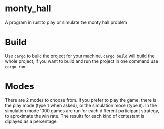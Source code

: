 # monty_hall

A program in rust to play or simulate the monty hall problem

# Build

Use `cargo` to build the project for your machine. `cargo build` will build the whole project, if you want to build and run the project in one command use `cargo run`.

# Modes

There are 2 modes to choose from. If you prefer to play the game, there is the play mode (type `1` when asked), or the simulation mode (type `0`). In the simulation mode 1000 games are run for each different participant strategy, to aproximate the win rate. The results for each kind of contestant is diplayed as a percentage.
